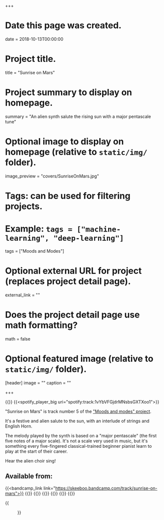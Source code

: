 +++
# Date this page was created.
date = 2018-10-13T00:00:00

# Project title.
title = "Sunrise on Mars"

# Project summary to display on homepage.
summary = "An alien synth salute the rising sun with a major pentascale tune"

# Optional image to display on homepage (relative to `static/img/` folder).
image_preview = "covers/SunriseOnMars.jpg"

# Tags: can be used for filtering projects.
# Example: `tags = ["machine-learning", "deep-learning"]`
tags = ["Moods and Modes"]

# Optional external URL for project (replaces project detail page).
external_link = ""

# Does the project detail page use math formatting?
math = false

# Optional featured image (relative to `static/img/` folder).
[header]
image = ""
caption = ""

+++

{{<bandcamp title="Sunrise On Mars" track="3616695239" link="https://skeeboo.bandcamp.com/track/sunrise-on-mars">}}
{{<spotify_player_big uri="spotify:track:1vYbVFGjdrMNsbsGXTXoo1">}}


"Sunrise on Mars" is track number 5 of the ["Moods and modes" project](/post/moods_and_modes). 

It's a festive and alien salute to the sun, with an interlude of strings and English Horn.

The melody played by the synth is based on a "major pentascale" (the first five notes of a major scale). It's not a scale very used in music, but it's something every five-fingered classical-trained beginner pianist learn to play at the start of their career.  

Hear the alien choir sing!

## Available from:

{{<bandcamp_link link="https://skeeboo.bandcamp.com/track/sunrise-on-mars">}}
{{<itunes link="https://itunes.apple.com/us/album/sunrise-on-mars-single/1438969932?app=itunes&ign-mpt=uo%3D4">}}
{{<amazon link="https://www.amazon.com/gp/product/B07JDGSBPL/">}}
{{<spotify link="https://open.spotify.com/track/1vYbVFGjdrMNsbsGXTXoo1">}}
{{<youtube link="https://youtu.be/yiLUtYsWZDE">}}
{{<deezer link="https://www.deezer.com/album/75581632">}}
{{<napster link="https://us.napster.com/artist/skeeboo/album/sunrise-on-mars">}}

{{<figure src="/img/covers/SunriseOnMars.jpg" width="320" link="https://distrokid.com/hyperfollow/skeeboo/e1py" target="_blank">}}
